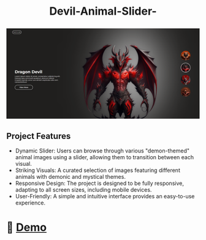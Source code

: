 # <p align="center" id="title">Devil-Animal-Slider-</p>

<p align="center"><img src="https://github.com/ferdi-ulas/Devil-Animal-Slider-/blob/main/images/Slider%20Devil.png"></p>


## Project Features

- Dynamic Slider: Users can browse through various "demon-themed" animal images using a slider, allowing them to transition between each visual.
- Striking Visuals: A curated selection of images featuring different animals with demonic and mystical themes.
- Responsive Design: The project is designed to be fully responsive, adapting to all screen sizes, including mobile devices.
- User-Friendly: A simple and intuitive interface provides an easy-to-use experience.

# 🚀 <a href="https://66bbe37d4adcc4d1627bdecf--grand-strudel-8b2006.netlify.app/" target="_blank">Demo</a>



